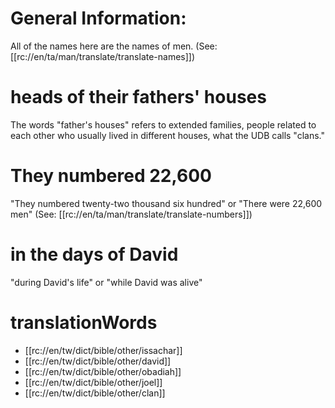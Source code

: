 # General Information:

All of the names here are the names of men. (See: [[rc://en/ta/man/translate/translate-names]])

# heads of their fathers' houses

The words "father's houses" refers to extended families, people related to each other who usually lived in different houses, what the UDB calls "clans."

# They numbered 22,600

"They numbered twenty-two thousand six hundred" or "There were 22,600 men" (See: [[rc://en/ta/man/translate/translate-numbers]])

# in the days of David

"during David's life" or "while David was alive"

# translationWords

* [[rc://en/tw/dict/bible/other/issachar]]
* [[rc://en/tw/dict/bible/other/david]]
* [[rc://en/tw/dict/bible/other/obadiah]]
* [[rc://en/tw/dict/bible/other/joel]]
* [[rc://en/tw/dict/bible/other/clan]]